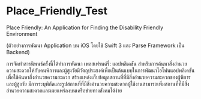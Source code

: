 # Place_Friendly_Test

Place Friendly: An Application for Finding the Disability Friendly Environment

(ตัวอย่างการพัฒนา Application บน iOS โดยใช้ Swift 3 และ Parse Framework เป็น Backend)

การจัดทำสารนิพนธ์ครั้งนี้ได้ทำการพัฒนา เพลสเฟรนด์รี่: แอปพลิเคชัน สำหรับการค้นหาสิ่งอำนวยความสะดวกให้กับคนพิการและผู้สูงวัยมีวัตถุประสงค์เพื่อเป็นต้นแบบในการพัฒนาไอโฟนแอปพลิเคชันเพื่อใช้ค้นหาสิ่งอำนวยความสะดวก
สร้างแหล่งเก็บข้อมูลสถานที่ที่มีสิ่งอำนวยความสะดวกของผู้พิการและผู้สูงวัย
มีการระบุพิกัดและรูปสถานที่ที่มีสิ่งอำนวยความสะดวกผู้ใช้งานสามารถเพิ่มสถานที่ที่มีสิ่งอำนวยความสะดวกและเผยแพร่ลงบนเครือข่ายทางสังคมได้ง่าย
